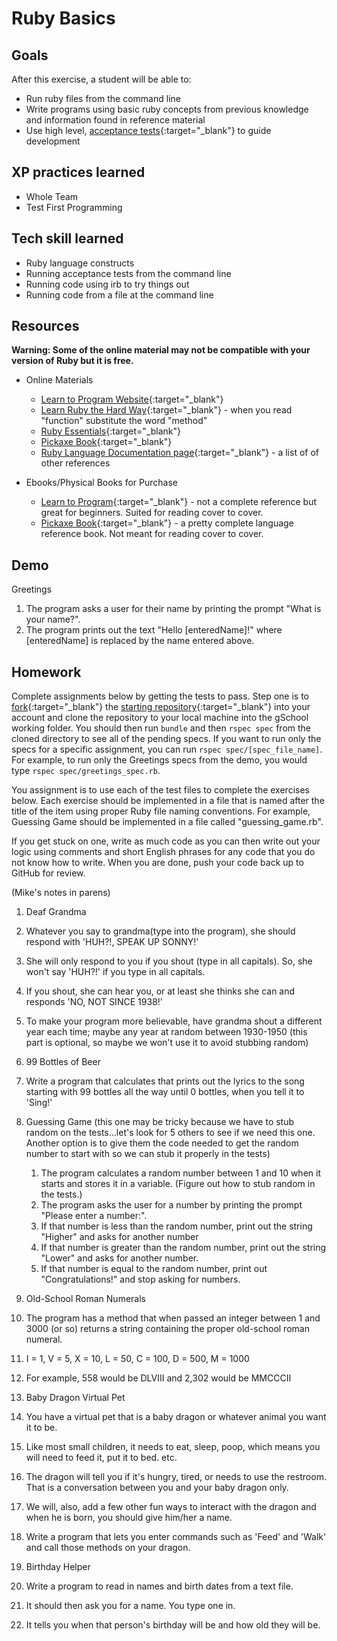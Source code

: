 # Ruby Basics

## Goals
After this exercise, a student will be able to:

* Run ruby files from the command line
* Write programs using basic ruby concepts from previous knowledge and information found in reference material
* Use high level, [acceptance tests](http://www.extremeprogramming.org/rules/functionaltests.html){:target="_blank"} to guide development

## XP practices learned

* Whole Team
* Test First Programming

## Tech skill learned

* Ruby language constructs
* Running acceptance tests from the command line
* Running code using irb to try things out
* Running code from a file at the command line

## Resources

**Warning: Some of the online material may not be compatible with your version of Ruby but it is free.**

* Online Materials
    * [Learn to Program Website](http://pine.fm/LearnToProgram/){:target="_blank"}
    * [Learn Ruby the Hard Way](http://ruby.learncodethehardway.org/){:target="_blank"} - when you read "function" substitute the word "method"
    * [Ruby Essentials](http://www.techotopia.com/index.php/Ruby_Essentials){:target="_blank"}
    * [Pickaxe Book](http://ruby-doc.com/docs/ProgrammingRuby/){:target="_blank"}
    * [Ruby Language Documentation page](https://www.ruby-lang.org/en/documentation/){:target="_blank"} - a list of of other references

* Ebooks/Physical Books for Purchase
    * [Learn to Program](http://pragprog.com/book/ltp2/learn-to-program){:target="_blank"} - not a complete reference but great for beginners. Suited for reading cover to cover.
    * [Pickaxe Book](http://pragprog.com/book/ruby4/programming-ruby-1-9-2-0){:target="_blank"} - a pretty complete language reference book. Not meant for reading cover to cover.

## Demo

Greetings

1. The program asks a user for their name by printing the prompt "What is your name?".
1. The program prints out the text "Hello [enteredName]!" where [enteredName] is replaced by the
name entered above.

## Homework

Complete assignments below by getting the tests to pass. Step one is to [fork](https://help.github.com/articles/fork-a-repo){:target="_blank"}
the [starting repository](https://github.com/gSchool/ruby_basics){:target="_blank"} into your account and clone the repository to your local machine
into the gSchool working folder. You should then run `bundle` and then `rspec spec` from the cloned directory to see all of the pending specs. If you want to run only the specs
for a specific assignment, you can run `rspec spec/[spec_file_name]`. For example, to run only the Greetings specs from the demo, you would type `rspec spec/greetings_spec.rb`.

You assignment is to use each of the test files to complete the exercises below. Each exercise should be implemented in a file that is named after the title of the item using
proper Ruby file naming conventions. For example, Guessing Game
should be implemented in a file called "guessing_game.rb".

If you get stuck on one, write as much code as you can then write out your logic using comments and
short English phrases for any code that you do not know how to write.
When you are done, push your code back up to GitHub for review.

(Mike's notes in parens)

1. Deaf Grandma
  1. Whatever you say to grandma(type into the program), she should respond with 'HUH?!, SPEAK UP SONNY!'
  2. She will only respond to you if you shout (type in all capitals). So, she won't say 'HUH?!' if you type in all capitals.
  3. If you shout, she can hear you, or at least she thinks she can and responds 'NO, NOT SINCE 1938!'
  4. To make your program more believable, have grandma shout a different year each time; maybe any year at random between 1930-1950 (this part is optional, so maybe we won't use it to avoid stubbing random)

2. 99 Bottles of Beer
  1. Write a program that calculates that prints out the lyrics to the song starting with 99 bottles all the way until 0 bottles, when you tell it to 'Sing!'

3. Guessing Game (this one may be tricky because we have to stub random on the tests...let's look for 5 others to see if we need this one. Another option is to give them the code needed to get the random number to start with so we can stub it properly in the tests)
    1. The program calculates a random number between 1 and 10 when it starts and stores it in a variable. (Figure out how to stub random in the tests.)
    1. The program asks the user for a number by printing the prompt "Please enter a number:".
    1. If that number is less than the random number, print out the string "Higher" and asks for another number
    1. If that number is greater than the random number, print out the string "Lower" and asks for another number.
    1. If that number is equal to the random number, print out "Congratulations!" and stop asking for numbers.

4. Old-School Roman Numerals
  1. The program has a method that when passed an integer between 1 and 3000 (or so) returns a string containing the proper old-school roman numeral.
  2. I = 1, V = 5, X = 10, L = 50, C = 100, D = 500, M = 1000
  3. For example, 558 would be DLVIII and 2,302 would be MMCCCII

5. Baby Dragon Virtual Pet
  1. You have a virtual pet that is a baby dragon or whatever animal you want it to be.
  2. Like most small children, it needs to eat, sleep, poop, which means you will need to feed it, put it to bed. etc.
  3. The dragon will tell you if it's hungry, tired, or needs to use the restroom. That is a conversation between you and your baby dragon only.
  4. We will, also, add a few other fun ways to interact with the dragon and when he is born, you should give him/her a name.
  5. Write a program that lets you enter commands such as 'Feed' and 'Walk' and call those methods on your dragon.

6. Birthday Helper
  1. Write a program to read in names and birth dates from a text file.
  2. It should then ask you for a name. You type one in.
  3. It tells you when that person's birthday will be and how old they will be.
